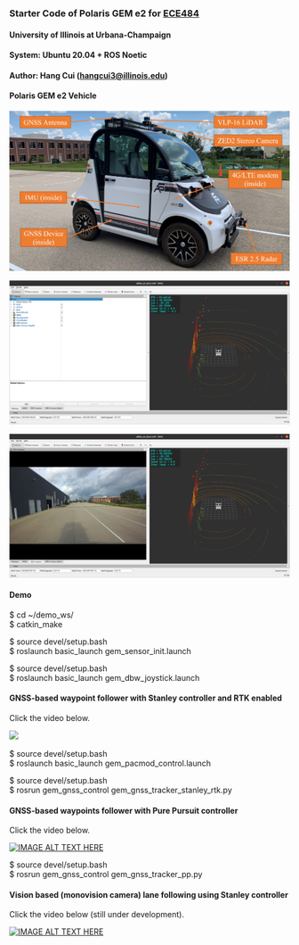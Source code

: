 ### Starter Code of Polaris GEM e2 for [ECE484](https://publish.illinois.edu/safe-autonomy/)

#### University of Illinois at Urbana-Champaign

#### System: Ubuntu 20.04 + ROS Noetic

#### Author: Hang Cui (hangcui3@illinois.edu)

#### Polaris GEM e2 Vehicle

<a href="url"><img src="./images/Polaris_GEM_e2.png" width="600"></a>  

<a href="url"><img src="./images/GEM_Rviz1.png" width="600"></a>  

<a href="url"><img src="./images/GEM_Rviz2.png" width="600"></a>  

#### Demo

$ cd ~/demo_ws/  
$ catkin_make

$ source devel/setup.bash  
$ roslaunch basic_launch gem_sensor_init.launch

$ source devel/setup.bash  
$ roslaunch basic_launch gem_dbw_joystick.launch

#### GNSS-based waypoint follower with Stanley controller and RTK enabled

Click the video below.  

[![](http://img.youtube.com/vi/DItwU_8GVHI/0.jpg)](https://youtu.be/DItwU_8GVHI "GNSS-based waypoint follower with Stanley controller and RTK enabled")  

$ source devel/setup.bash  
$ roslaunch basic_launch gem_pacmod_control.launch

$ source devel/setup.bash  
$ rosrun gem_gnss_control gem_gnss_tracker_stanley_rtk.py

#### GNSS-based waypoints follower with Pure Pursuit controller

Click the video below.  

[![IMAGE ALT TEXT HERE](https://img.youtube.com/vi/8l52buLR1zU/0.jpg)](https://www.youtube.com/watch?v=8l52buLR1zU "GNSS based waypoints following using pure pursuit controller")  

$ source devel/setup.bash  
$ rosrun gem_gnss_control gem_gnss_tracker_pp.py

#### Vision based (monovision camera) lane following using Stanley controller

Click the video below (still under development).  

[![IMAGE ALT TEXT HERE](https://img.youtube.com/vi/Ns7aXRgEP2g/0.jpg)](https://www.youtube.com/watch?v=Ns7aXRgEP2g "Vision based (monovision camera) lane following using Stanley controller")  

